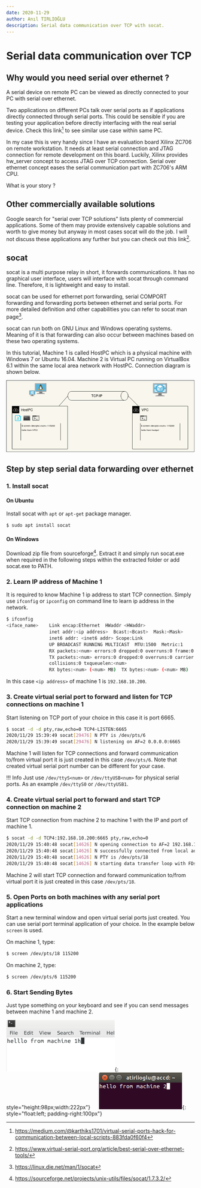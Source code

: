 ```yaml
---
date: 2020-11-29
author: Anıl TIRLIOĞLU
description: Serial data communication over TCP with socat.
---
```


# Serial data communication over TCP

## Why would you need serial over ethernet ?

A serial device on remote PC can be viewed as directly connected to your PC with serial over ethernet. 

Two applications on different PCs talk over serial ports as if applications directly connected through serial ports. This could be sensible if you are testing your application before directly interfacing with the real serial device. Check this link[^1f] to see similar use case within same PC.  

In my case this is very handy since I have an evaluation board Xilinx ZC706 on remote workstation. It needs at least serial connection and JTAG connection for remote development on this board. Luckily, Xilinx provides hw_server concept to access JTAG over TCP connection. Serial over ethernet concept eases the serial communication part with ZC706's ARM CPU.

What is your story ?

## Other commercially available solutions

Google search for "serial over TCP solutions" lists plenty of commercial applications. Some of them may provide extensively capable solutions and worth to give money but anyway in most cases socat will do the job. I will not discuss these applications any further but you can check out this link[^2f].

## socat

socat is a multi purpose relay in short, it forwards communications. It has no graphical user interface, users will interface with socat through command line. Therefore, it is lightweight and easy to install.

socat can be used for ethernet port forwarding, serial COMPORT forwarding and forwarding ports between ethernet and serial ports. For more detailed definition and other capabilities you can refer to socat man page[^3f].

socat can run both on GNU Linux and Windows operating systems. Meaning of it is that forwarding can also occur between machines based on these two operating systems.

In this tutorial, Machine 1 is called HostPC which is a physical machine with Windows 7 or Ubuntu 16.04. Machine 2 is Virtual PC running on VirtualBox 6.1 within the same local area network with HostPC. Connection diagram is shown below. 

![Placeholder](img-4/Diagram.png)

## Step by step serial data forwarding over ethernet

### 1. Install socat

#### On Ubuntu

Install socat with `apt` or `apt-get` package manager.
```bash
$ sudo apt install socat
```
#### On Windows
Download zip file from sourceforge[^4f]. Extract it and simply run socat.exe when required in the following steps within the extracted folder or add socat.exe to PATH.
<!--TODO: put screenshot-->

### 2. Learn IP address of Machine 1
It is required to know Machine 1 ip address to start TCP connection. Simply use `ifconfig` or `ipconfig` on command line to learn ip address in the network.
```bash
$ ifconfig
<iface_name>    Link encap:Ethernet  HWaddr <HWaddr>  
                inet addr:<ip address>  Bcast:<Bcast>  Mask:<Mask>
                inet6 addr: <inet6 addr> Scope:Link
                UP BROADCAST RUNNING MULTICAST  MTU:1500  Metric:1
                RX packets:<num> errors:0 dropped:0 overruns:0 frame:0
                TX packets:<num> errors:0 dropped:0 overruns:0 carrier:0
                collisions:0 txqueuelen:<num> 
                RX bytes:<num> (<num> MB)  TX bytes:<num> (<num> MB)
```
In this case `<ip address>` of machine 1 is `192.168.10.200`.

### 3. Create virtual serial port to forward and listen for TCP connections on machine 1
Start listening on TCP port of your choice in this case it is port 6665.
```bash
$ socat -d -d pty,raw,echo=0 TCP4-LISTEN:6665
2020/11/29 15:39:49 socat[29476] N PTY is /dev/pts/6
2020/11/29 15:39:49 socat[29476] N listening on AF=2 0.0.0.0:6665
```
<!--TODO:add physical serial port forwarding command-->

Machine 1 will listen for TCP connections and forward communication to/from virtual port it is just created in this case `/dev/pts/6`. Note that created virtual serial port number can be different for your case.

!!! Info
    Just use `/dev/ttyS<num>` or `/dev/ttyUSB<num>` for physical serial ports. As an example `/dev/ttyS0` or `/dev/ttyUSB1`. 

<!--TODO:add Windows version -->

### 4. Create virtual serial port to forward and start TCP connection on machine 2
Start TCP connection from machine 2 to machine 1 with the IP and port of machine 1.
```bash
$ socat -d -d TCP4:192.168.10.200:6665 pty,raw,echo=0
2020/11/29 15:40:48 socat[14626] N opening connection to AF=2 192.168.10.200:6665
2020/11/29 15:40:48 socat[14626] N successfully connected from local address AF=2 10.0.2.15:48544
2020/11/29 15:40:48 socat[14626] N PTY is /dev/pts/18
2020/11/29 15:40:48 socat[14626] N starting data transfer loop with FDs [5,5] and [6,6]
```
<!--TODO:add physical serial port forwarding command-->
Machine 2 will start TCP connection and forward communication to/from virtual port it is just created in this case `/dev/pts/18`.

### 5. Open Ports on both machines with any serial port applications
Start a new terminal window and open virtual serial ports just created. You can use serial port terminal application of your choice. In the example below `screen` is used.

On machine 1, type:
```bash
$ screen /dev/pts/18 115200
```
On machine 2, type:
```bash
$ screen /dev/pts/6 115200
```
### 6. Start Sending Bytes
Just type something on your keyboard and see if you can send messages between machine 1 and machine 2.

![Placeholder](img-4/Screenshot1.png){: style="height:98px;width:222px"}&nbsp;&nbsp;&nbsp;&nbsp;&nbsp;&nbsp;![Placeholder](img-4/Screenshot2.png){: style="float:left; padding-right:100px"}

[^1f]: https://medium.com/@karthiks1701/virtual-serial-ports-hack-for-communication-between-local-scripts-883fda0f60f4
[^2f]: https://www.virtual-serial-port.org/article/best-serial-over-ethernet-tools/
[^3f]: https://linux.die.net/man/1/socat
[^4f]: https://sourceforge.net/projects/unix-utils/files/socat/1.7.3.2/
